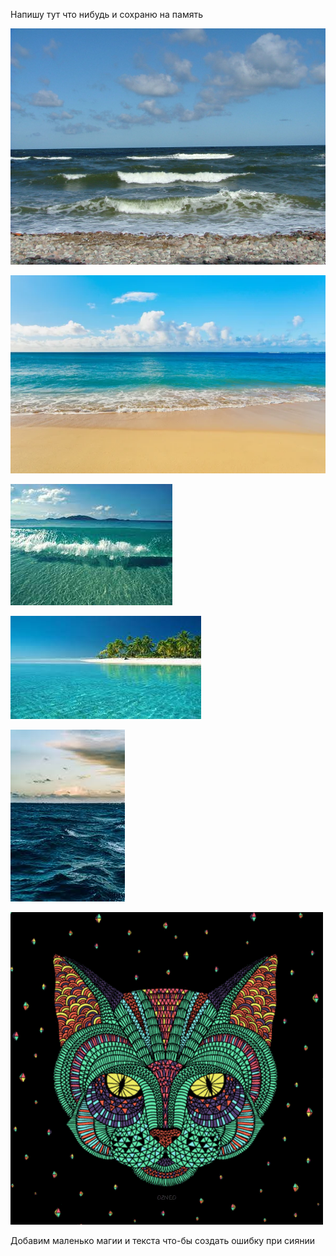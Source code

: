 Напишу тут что нибудь и сохраню на память

![Фотографии нету1](1200px-POL_2007_08_04_Jaroslawiec_zachodniopomorskie_02.jpg)

![Фотографии нету2](depositphotos_8486144-stock-photo-beach-and-tropical-sea.jpg)

![Фотографии нету3](123.jpg)

![Фотографии нету4](124.jpg)

![Фотографии нету5](125.jpg)

![Гифки нет](9Lzf.gif)

Добавим маленько магии и текста что-бы создать ошибку при сиянии
